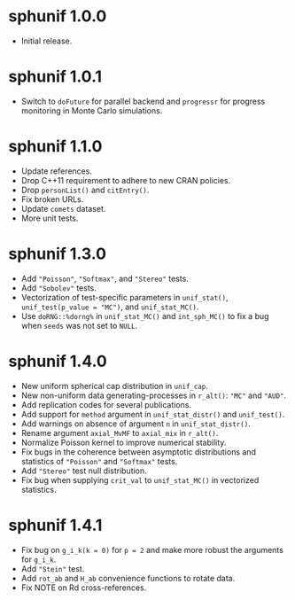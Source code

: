 # sphunif 1.0.0

* Initial release.

# sphunif 1.0.1

* Switch to `doFuture` for parallel backend and `progressr` for progress monitoring in Monte Carlo simulations.

# sphunif 1.1.0

* Update references.
* Drop C++11 requirement to adhere to new CRAN policies.
* Drop `personList()` and `citEntry()`.
* Fix broken URLs.
* Update `comets` dataset.
* More unit tests.

# sphunif 1.3.0

* Add `"Poisson"`, `"Softmax"`, and `"Stereo"` tests.
* Add `"Sobolev"` tests.
* Vectorization of test-specific parameters in `unif_stat()`, `unif_test(p_value = "MC")`, and `unif_stat_MC()`.
* Use `doRNG::%dorng%` in `unif_stat_MC()` and `int_sph_MC()` to fix a bug when `seeds` was not set to `NULL`.

# sphunif 1.4.0

* New uniform spherical cap distribution in `unif_cap`.
* New non-uniform data generating-processes in `r_alt()`: `"MC"` and `"AUD"`.
* Add replication codes for several publications.
* Add support for `method` argument in `unif_stat_distr()` and `unif_test()`.
* Add warnings on absence of argument `n` in `unif_stat_distr()`.
* Rename argument `axial_MvMF` to `axial_mix` in `r_alt()`.
* Normalize Poisson kernel to improve numerical stability.
* Fix bugs in the coherence between asymptotic distributions and statistics of `"Poisson"` and `"Softmax"` tests.
* Add `"Stereo"` test null distribution.
* Fix bug when supplying `crit_val` to `unif_stat_MC()` in vectorized statistics.

# sphunif 1.4.1

* Fix bug on `g_i_k(k = 0)` for `p = 2` and make more robust the arguments for `g_i_k`.
* Add `"Stein"` test.
* Add `rot_ab` and `H_ab` convenience functions to rotate data.
* Fix NOTE on Rd cross-references.


